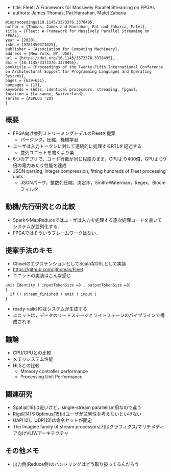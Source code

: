 
- title: Fleet: A Framework for Massively Parallel Streaming on FPGAs
- authors: James Thomas, Pat Hanrahan, Matei Zaharia

```
@inproceedings{10.1145/3373376.3378495,
author = {Thomas, James and Hanrahan, Pat and Zaharia, Matei},
title = {Fleet: A Framework for Massively Parallel Streaming on FPGAs},
year = {2020},
isbn = {9781450371025},
publisher = {Association for Computing Machinery},
address = {New York, NY, USA},
url = {https://doi.org/10.1145/3373376.3378495},
doi = {10.1145/3373376.3378495},
booktitle = {Proceedings of the Twenty-Fifth International Conference on Architectural Support for Programming Languages and Operating Systems},
pages = {639–651},
numpages = {13},
keywords = {hdls, identical processors, streaming, fpgas},
location = {Lausanne, Switzerland},
series = {ASPLOS '20}
}
```

## 概要

- FPGA向け並列ストリーミングモデルのFleetを提案
  - パージング，圧縮，機械学習
- ユーザは入力トークンに対して連続的に処理するRTLを記述する
  - 並列ユニットを書くより楽
- 6つのアプリで，コード行数が同じ程度のまま，CPUより400倍，GPUより9倍の電力あたり性能を達成
- JSON parsing, integer compression, fitting hundreds of Fleet processing units
  - JSONパーザ，整数列圧縮，決定木，Smith-Waterman，Regex，Bloomフィルタ

## 動機/先行研究との比較

- SparkやMapReduceではユーザは入力を処理する逐次処理コードを書いてシステムが並列化する．
- FPGAではそういうフレームワークはない．

## 提案手法のキモ

- ChiselのエクステンションとしてScalaなDSLとして実装
- https://github.com/jjthomas/Fleet.
- ユニットの実装はこんな感じ

```
unit Identity ( inputTokenSize =8 , outputTokenSize =8)
{
  if (! stream_finished ) emit ( input )
}
```

- ready-valid IOはシステムが生成する
- ユニットは，データのリードステージとライトステージのパイプラインで構成される

## 議論

- CPU/GPUとの比較
- メモリシステム性能
- HLSとの比較
  - Mmeory controller performance
  - Processing Unit Performance

## 関連研究
- Spatial[16]は近いけど，single-stream parallelism用なので違う
- Rigel[14]やOptimus[15]はユーザが並列性を考えないといけない
- UAP[12]，UDP[13]は命令セットが固定
- The Imagine family of stream processors[7]はグラフィクス/マリチメディア向けVLIWアーキテクチャ

## その他メモ

- 出力側(Reduce側)のハンドリングはどう取り扱ってるんだろう
